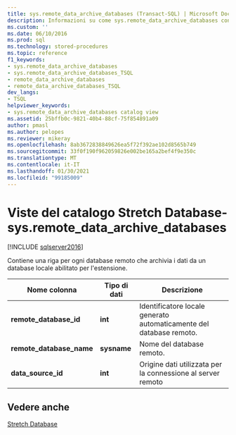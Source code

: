 ```yaml
---
title: sys.remote_data_archive_databases (Transact-SQL) | Microsoft Docs
description: Informazioni su come sys.remote_data_archive_databases contiene una riga per ogni database remoto che archivia i dati da un database locale abilitato per l'estensione.
ms.custom: ''
ms.date: 06/10/2016
ms.prod: sql
ms.technology: stored-procedures
ms.topic: reference
f1_keywords:
- sys.remote_data_archive_databases
- sys.remote_data_archive_databases_TSQL
- remote_data_archive_databases
- remote_data_archive_databases_TSQL
dev_langs:
- TSQL
helpviewer_keywords:
- sys.remote_data_archive_databases catalog view
ms.assetid: 25bffb0c-9821-40b4-88cf-75f854891a09
author: pmasl
ms.author: pelopes
ms.reviewer: mikeray
ms.openlocfilehash: 8ab3672838849626ea5f72f392ae102d8565b749
ms.sourcegitcommit: 33f0f190f962059826e002be165a2bef4f9e350c
ms.translationtype: MT
ms.contentlocale: it-IT
ms.lasthandoff: 01/30/2021
ms.locfileid: "99185009"
---
```

# <a name="stretch-database-catalog-views---sysremote_data_archive_databases"></a>Viste del catalogo Stretch Database-sys.remote_data_archive_databases
[!INCLUDE [sqlserver2016](../../includes/applies-to-version/sqlserver2016.md)]

  Contiene una riga per ogni database remoto che archivia i dati da un database locale abilitato per l'estensione.  
  
|Nome colonna|Tipo di dati|Descrizione|  
|-----------------|---------------|-----------------|  
|**remote_database_id**|**int**|Identificatore locale generato automaticamente del database remoto.|  
|**remote_database_name**|**sysname**|Nome del database remoto.|  
|**data_source_id**|**int**|Origine dati utilizzata per la connessione al server remoto|  
  
## <a name="see-also"></a>Vedere anche  
 [Stretch Database](../../sql-server/stretch-database/stretch-database.md)  
  
  
